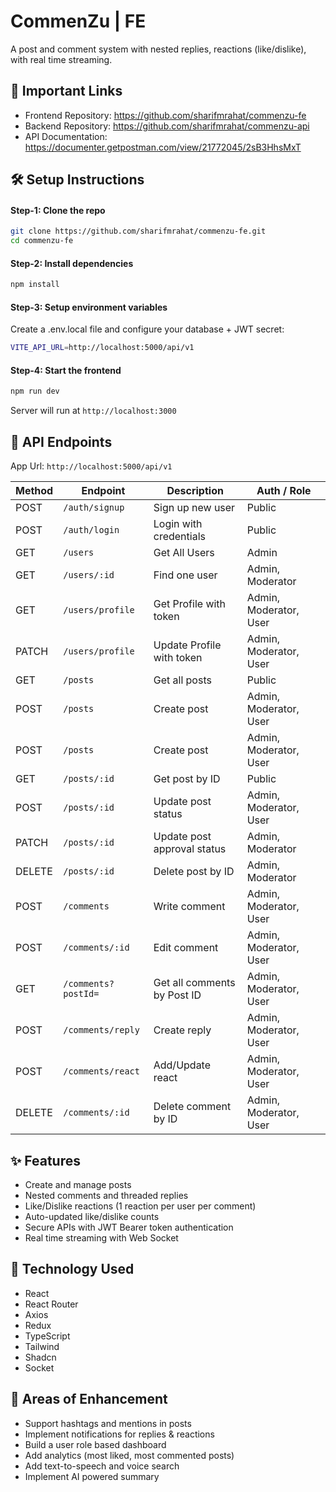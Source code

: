 # CommenZu | FE

A post and comment system with nested replies, reactions (like/dislike), with real time streaming.

## 🔗 Important Links

- Frontend Repository: https://github.com/sharifmrahat/commenzu-fe
- Backend Repository: https://github.com/sharifmrahat/commenzu-api
- API Documentation: https://documenter.getpostman.com/view/21772045/2sB3HhsMxT

## 🛠️ Setup Instructions

#### Step-1: Clone the repo

```bash
git clone https://github.com/sharifmrahat/commenzu-fe.git
cd commenzu-fe
```

#### Step-2: Install dependencies

```bash
npm install
```

#### Step-3: Setup environment variables

Create a .env.local file and configure your database + JWT secret:

```bash
VITE_API_URL=http://localhost:5000/api/v1
```

#### Step-4: Start the frontend

```bash
npm run dev
```

Server will run at `http://localhost:3000`

## 📑 API Endpoints

App Url: `http://localhost:5000/api/v1`

| Method | Endpoint            | Description                 | Auth / Role            |
| ------ | ------------------- | --------------------------- | ---------------------- |
| POST   | `/auth/signup`      | Sign up new user            | Public                 |
| POST   | `/auth/login`       | Login with credentials      | Public                 |
| GET    | `/users`            | Get All Users               | Admin                  |
| GET    | `/users/:id`        | Find one user               | Admin, Moderator       |
| GET    | `/users/profile`    | Get Profile with token      | Admin, Moderator, User |
| PATCH  | `/users/profile`    | Update Profile with token   | Admin, Moderator, User |
| GET    | `/posts`            | Get all posts               | Public                 |
| POST   | `/posts`            | Create post                 | Admin, Moderator, User |
| POST   | `/posts`            | Create post                 | Admin, Moderator, User |
| GET    | `/posts/:id`        | Get post by ID              | Public                 |
| POST   | `/posts/:id`        | Update post status          | Admin, Moderator, User |
| PATCH  | `/posts/:id`        | Update post approval status | Admin, Moderator       |
| DELETE | `/posts/:id`        | Delete post by ID           | Admin, Moderator       |
| POST   | `/comments`         | Write comment               | Admin, Moderator, User |
| POST   | `/comments/:id`     | Edit comment                | Admin, Moderator, User |
| GET    | `/comments?postId=` | Get all comments by Post ID | Admin, Moderator, User |
| POST   | `/comments/reply`   | Create reply                | Admin, Moderator, User |
| POST   | `/comments/react`   | Add/Update react            | Admin, Moderator, User |
| DELETE | `/comments/:id`     | Delete comment by ID        | Admin, Moderator, User |

## ✨ Features

- Create and manage posts
- Nested comments and threaded replies
- Like/Dislike reactions (1 reaction per user per comment)
- Auto-updated like/dislike counts
- Secure APIs with JWT Bearer token authentication
- Real time streaming with Web Socket

## 🚀 Technology Used

- React
- React Router
- Axios
- Redux
- TypeScript
- Tailwind
- Shadcn
- Socket

## 🔮 Areas of Enhancement

- Support hashtags and mentions in posts
- Implement notifications for replies & reactions
- Build a user role based dashboard
- Add analytics (most liked, most commented posts)
- Add text-to-speech and voice search
- Implement AI powered summary
